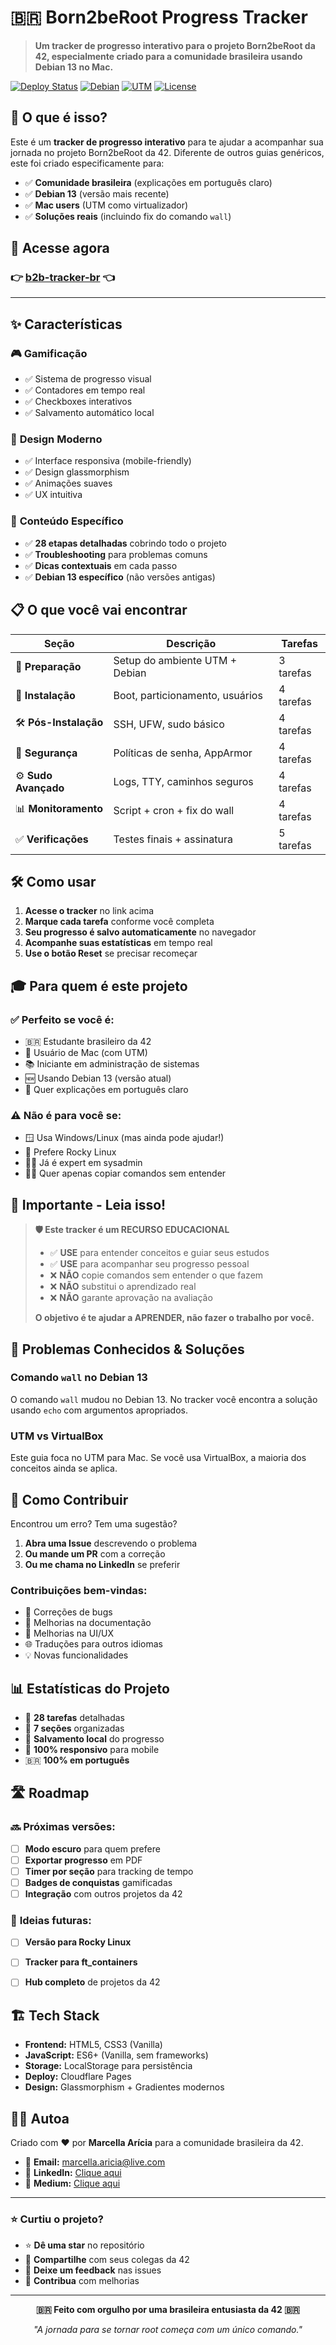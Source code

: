 # 🇧🇷 Born2beRoot Progress Tracker

> **Um tracker de progresso interativo para o projeto Born2beRoot da 42, especialmente criado para a comunidade brasileira usando Debian 13 no Mac.**

[![Deploy Status](https://img.shields.io/badge/deploy-live-brightgreen)](https://SEU-REPO-AQUI.pages.dev)
[![Debian](https://img.shields.io/badge/debian-13-red)](https://www.debian.org/)
[![UTM](https://img.shields.io/badge/utm-mac-blue)](https://mac.getutm.app/)
[![License](https://img.shields.io/badge/license-MIT-green)](LICENSE)

## 🎯 **O que é isso?**

Este é um **tracker de progresso interativo** para te ajudar a acompanhar sua jornada no projeto Born2beRoot da 42. Diferente de outros guias genéricos, este foi criado especificamente para:

- ✅ **Comunidade brasileira** (explicações em português claro)
- ✅ **Debian 13** (versão mais recente)
- ✅ **Mac users** (UTM como virtualizador)
- ✅ **Soluções reais** (incluindo fix do comando `wall`)

## 🚀 **Acesse agora**

### 👉 [**b2b-tracker-br**](https://marcellaaricia.github.io/b2b-tracker-br/) 👈

---

## ✨ **Características**

### 🎮 **Gamificação**
- ✅ Sistema de progresso visual
- ✅ Contadores em tempo real
- ✅ Checkboxes interativos
- ✅ Salvamento automático local

### 📱 **Design Moderno**
- ✅ Interface responsiva (mobile-friendly)
- ✅ Design glassmorphism
- ✅ Animações suaves
- ✅ UX intuitiva

### 🎯 **Conteúdo Específico**
- ✅ **28 etapas detalhadas** cobrindo todo o projeto
- ✅ **Troubleshooting** para problemas comuns
- ✅ **Dicas contextuais** em cada passo
- ✅ **Debian 13 específico** (não versões antigas)

## 📋 **O que você vai encontrar**

| Seção | Descrição | Tarefas |
|-------|-----------|---------|
| 🚀 **Preparação** | Setup do ambiente UTM + Debian | 3 tarefas |
| 💽 **Instalação** | Boot, particionamento, usuários | 4 tarefas |
| 🛠️ **Pós-Instalação** | SSH, UFW, sudo básico | 4 tarefas |
| 🔐 **Segurança** | Políticas de senha, AppArmor | 4 tarefas |
| ⚙️ **Sudo Avançado** | Logs, TTY, caminhos seguros | 4 tarefas |
| 📊 **Monitoramento** | Script + cron + fix do wall | 4 tarefas |
| ✅ **Verificações** | Testes finais + assinatura | 5 tarefas |

## 🛠️ **Como usar**

1. **Acesse o tracker** no link acima
2. **Marque cada tarefa** conforme você completa
3. **Seu progresso é salvo automaticamente** no navegador
4. **Acompanhe suas estatísticas** em tempo real
5. **Use o botão Reset** se precisar recomeçar

## 🎓 **Para quem é este projeto**

### ✅ **Perfeito se você é:**
- 🇧🇷 Estudante brasileiro da 42
- 🍎 Usuário de Mac (com UTM)
- 📚 Iniciante em administração de sistemas
- 🆕 Usando Debian 13 (versão atual)
- 🤝 Quer explicações em português claro

### ⚠️ **Não é para você se:**
- 🪟 Usa Windows/Linux (mas ainda pode ajudar!)
- 🥾 Prefere Rocky Linux
- 👨‍💻 Já é expert em sysadmin
- 🏃‍♂️ Quer apenas copiar comandos sem entender

## 🚨 **Importante - Leia isso!**

> **🛡️ Este tracker é um RECURSO EDUCACIONAL**
> 
> - ✅ **USE** para entender conceitos e guiar seus estudos
> - ✅ **USE** para acompanhar seu progresso pessoal
> - ❌ **NÃO** copie comandos sem entender o que fazem
> - ❌ **NÃO** substitui o aprendizado real
> - ❌ **NÃO** garante aprovação na avaliação
> 
> **O objetivo é te ajudar a APRENDER, não fazer o trabalho por você.**

## 🐛 **Problemas Conhecidos & Soluções**

### Comando `wall` no Debian 13
O comando `wall` mudou no Debian 13. No tracker você encontra a solução usando `echo` com argumentos apropriados.

### UTM vs VirtualBox
Este guia foca no UTM para Mac. Se você usa VirtualBox, a maioria dos conceitos ainda se aplica.

## 🤝 **Como Contribuir**

Encontrou um erro? Tem uma sugestão? 

1. **Abra uma Issue** descrevendo o problema
2. **Ou mande um PR** com a correção
3. **Ou me chama no LinkedIn** se preferir

### Contribuições bem-vindas:
- 🐛 Correções de bugs
- 📝 Melhorias na documentação
- 🎨 Melhorias na UI/UX
- 🌐 Traduções para outros idiomas
- 💡 Novas funcionalidades

## 📊 **Estatísticas do Projeto**

- 📝 **28 tarefas** detalhadas
- 🔧 **7 seções** organizadas
- 💾 **Salvamento local** do progresso
- 📱 **100% responsivo** para mobile
- 🇧🇷 **100% em português**

## 🛣️ **Roadmap**

### 🔜 **Próximas versões:**
- [ ] **Modo escuro** para quem prefere
- [ ] **Exportar progresso** em PDF
- [ ] **Timer por seção** para tracking de tempo
- [ ] **Badges de conquistas** gamificadas
- [ ] **Integração** com outros projetos da 42

### 💭 **Ideias futuras:**
- [ ] **Versão para Rocky Linux**
- [ ] **Tracker para ft_containers**
- [ ] **Hub completo** de projetos da 42



## 🏗️ **Tech Stack**

- **Frontend:** HTML5, CSS3 (Vanilla)
- **JavaScript:** ES6+ (Vanilla, sem frameworks)
- **Storage:** LocalStorage para persistência
- **Deploy:** Cloudflare Pages
- **Design:** Glassmorphism + Gradientes modernos

## 👨‍💻 **Autoa**

Criado com ❤️ por **Marcella Arícia** para a comunidade brasileira da 42.

- 📧 **Email:** marcella.aricia@live.com
- 💼 **LinkedIn:** [Clique aqui](https://www.linkedin.com/in/marcella-aricia/)
- 📰 **Medium:** [Clique aqui](https://medium.com/@marcella-aricia)

  
---

### ⭐ **Curtiu o projeto?**

- ⭐ **Dê uma star** no repositório
- 🔄 **Compartilhe** com seus colegas da 42
- 📝 **Deixe um feedback** nas issues
- 🤝 **Contribua** com melhorias

---

<div align="center">

**🇧🇷 Feito com orgulho por uma brasileira entusiasta da 42 🇧🇷**

*"A jornada para se tornar root começa com um único comando."*

</div>
